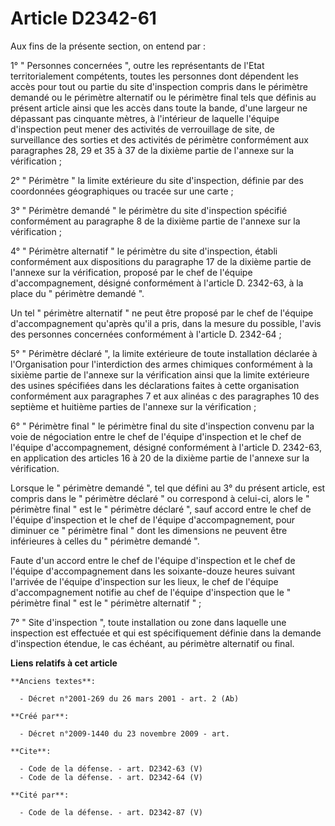 # Article D2342-61

Aux fins de la présente section, on entend par : 

1° " Personnes concernées ", outre les représentants de l'Etat territorialement compétents, toutes les personnes dont
dépendent les accès pour tout ou partie du site d'inspection compris dans le périmètre demandé ou le périmètre alternatif ou
le périmètre final tels que définis au présent article ainsi que les accès dans toute la bande, d'une largeur ne dépassant
pas cinquante mètres, à l'intérieur de laquelle l'équipe d'inspection peut mener des activités de verrouillage de site, de
surveillance des sorties et des activités de périmètre conformément aux paragraphes 28, 29 et 35 à 37 de la dixième partie de
l'annexe sur la vérification ; 

2° " Périmètre " la limite extérieure du site d'inspection, définie par des coordonnées géographiques ou tracée sur une
carte ; 

3° " Périmètre demandé " le périmètre du site d'inspection spécifié conformément au paragraphe 8 de la dixième partie de
l'annexe sur la vérification ; 

4° " Périmètre alternatif " le périmètre du site d'inspection, établi conformément aux dispositions du paragraphe 17 de la
dixième partie de l'annexe sur la vérification, proposé par le chef de l'équipe d'accompagnement, désigné conformément à
l'article D. 2342-63, à la place du " périmètre demandé ". 

Un tel " périmètre alternatif " ne peut être proposé par le chef de l'équipe d'accompagnement qu'après qu'il a pris, dans la
mesure du possible, l'avis des personnes concernées conformément à l'article D. 2342-64 ; 

5° " Périmètre déclaré ", la limite extérieure de toute installation déclarée à l'Organisation pour l'interdiction des armes
chimiques conformément à la sixième partie de l'annexe sur la vérification ainsi que la limite extérieure des usines
spécifiées dans les déclarations faites à cette organisation conformément aux paragraphes 7 et aux alinéas c des paragraphes
10 des septième et huitième parties de l'annexe sur la vérification ; 

6° " Périmètre final " le périmètre final du site d'inspection convenu par la voie de négociation entre le chef de l'équipe
d'inspection et le chef de l'équipe d'accompagnement, désigné conformément à l'article D. 2342-63, en application des
articles 16 à 20 de la dixième partie de l'annexe sur la vérification. 

Lorsque le " périmètre demandé ", tel que défini au 3° du présent article, est compris dans le " périmètre déclaré " ou
correspond à celui-ci, alors le " périmètre final " est le " périmètre déclaré ", sauf accord entre le chef de l'équipe
d'inspection et le chef de l'équipe d'accompagnement, pour diminuer ce " périmètre final " dont les dimensions ne peuvent
être inférieures à celles du " périmètre demandé ". 

Faute d'un accord entre le chef de l'équipe d'inspection et le chef de l'équipe d'accompagnement dans les soixante-douze
heures suivant l'arrivée de l'équipe d'inspection sur les lieux, le chef de l'équipe d'accompagnement notifie au chef de
l'équipe d'inspection que le " périmètre final " est le " périmètre alternatif " ; 

7° " Site d'inspection ", toute installation ou zone dans laquelle une inspection est effectuée et qui est spécifiquement
définie dans la demande d'inspection étendue, le cas échéant, au périmètre alternatif ou final.

**Liens relatifs à cet article**

	**Anciens textes**:

	  - Décret n°2001-269 du 26 mars 2001 - art. 2 (Ab)

	**Créé par**:

	  - Décret n°2009-1440 du 23 novembre 2009 - art.

	**Cite**:

	  - Code de la défense. - art. D2342-63 (V)
	  - Code de la défense. - art. D2342-64 (V)

	**Cité par**:

	  - Code de la défense. - art. D2342-87 (V)
